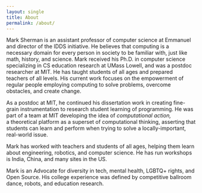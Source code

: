 ```yaml
---
layout: single
title: About
permalink: /about/
---
```


Mark Sherman is an assistant professor of computer science at Emmanuel and director of the IDDS initiative. He believes that computing is a necessary domain for every person in society to be familiar with, just like math, history, and science. Mark received his Ph.D. in computer science specializing in CS education research at UMass Lowell, and was a postdoc researcher at MIT. He has taught students of all ages and prepared teachers of all levels. His current work focuses on the empowerment of regular people employing computing to solve problems, overcome obstacles, and create change.

As a postdoc at MIT,
he continued his dissertation work in creating fine-grain instrumentation to research student learning 
of programming. He was part of a team at MIT developing the idea of _computational action,_  
a theoretical platform as a superset of computational thinking, asserting that students can learn and perform 
when trying to solve a locally-important, real-world issue. 

Mark has worked with teachers and students of all ages, helping them learn about engineering, 
robotics, and computer science. He has run workshops is India, China, and many sites in the US. 

Mark is an Advocate for diversity in tech, mental health, LGBTQ+ rights, and Open Source. 
His college experience was defined by competitive ballroom dance, robots, and education research. 